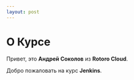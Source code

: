 ```yaml
---
layout: post
---
```


# О Курсе

Привет, это **Андрей Соколов** из **Rotoro Cloud**.

Добро пожаловать на курс **Jenkins**.
